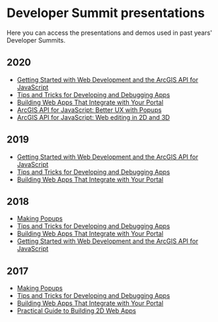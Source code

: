 # Developer Summit presentations

Here you can access the presentations and demos used in past years' Developer Summits.

## 2020

* [Getting Started with Web Development
and the ArcGIS API for JavaScript](http://hgonzago.github.io/DevSummit-presentations/Dev-Summit-2020/Getting-started-web-dev)
* [Tips and Tricks for Developing and Debugging Apps](http://hgonzago.github.io/DevSummit-presentations/Dev-Summit-2020/Dev-debug-tips)
* [Building Web Apps That Integrate with Your Portal](http://hgonzago.github.io/DevSummit-presentations/Dev-Summit-2020/Integrate-apps-portal/)
* [ArcGIS API for JavaScript: Better UX with Popups](http://hgonzago.github.io/DevSummit-presentations/Dev-Summit-2020/Better-ux-popups/)
* [ArcGIS API for JavaScript: Web editing in 2D and 3D](http://hgonzago.github.io/DevSummit-presentations/Dev-Summit-2020/web-editing/)


## 2019

* [Getting Started with Web Development
and the ArcGIS API for JavaScript](http://hgonzago.github.io/DevSummit-presentations/Dev-Summit-2019/Getting-started-web-dev)
* [Tips and Tricks for Developing and Debugging Apps](http://hgonzago.github.io/DevSummit-presentations/Dev-Summit-2019/Dev-debug-tips)
* [Building Web Apps That Integrate with Your Portal](http://hgonzago.github.io/DevSummit-presentations/Dev-Summit-2019/Integrate-apps-portal/)

## 2018

* [Making Popups](http://hgonzago.github.io/DevSummit-presentations/Dev-Summit-2018/Popups/)
* [Tips and Tricks for Developing and Debugging Apps](http://hgonzago.github.io/DevSummit-presentations/Dev-Summit-2018/Dev-debug-tips)
* [Building Web Apps That Integrate with Your Portal](http://hgonzago.github.io/DevSummit-presentations/Dev-Summit-2018/Integrate-apps-portal/)
* [Getting Started with Web Development and the ArcGIS API for JavaScript](http://hgonzago.github.io/DevSummit-presentations/Dev-Summit-2018/Getting-started-web-dev)

## 2017

* [Making Popups](http://hgonzago.github.io/DevSummit-presentations/Dev-Summit-2017/Popups/)
* [Tips and Tricks for Developing and Debugging Apps](http://hgonzago.github.io/DevSummit-presentations/Dev-Summit-2017/Dev-debug-tips)
* [Building Web Apps That Integrate with Your Portal](http://hgonzago.github.io/DevSummit-presentations/Dev-Summit-2017/Integrate-apps-portal/)
* [Practical Guide to Building 2D Web Apps](http://hgonzago.github.io/DevSummit-presentations/Dev-Summit-2017/Practical-guide-2d-apps/Demos)
